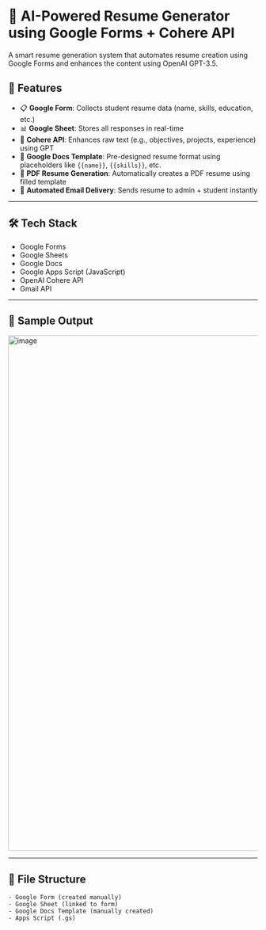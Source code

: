 # 🧠 AI-Powered Resume Generator using Google Forms + Cohere API

A smart resume generation system that automates resume creation using Google Forms and enhances the content using OpenAI GPT-3.5.

## 🚀 Features

- 📋 **Google Form**: Collects student resume data (name, skills, education, etc.)
- 📊 **Google Sheet**: Stores all responses in real-time
- 🤖 **Cohere API**: Enhances raw text (e.g., objectives, projects, experience) using GPT
- 📝 **Google Docs Template**: Pre-designed resume format using placeholders like `{{name}}`, `{{skills}}`, etc.
- 📄 **PDF Resume Generation**: Automatically creates a PDF resume using filled template
- 📧 **Automated Email Delivery**: Sends resume to admin + student instantly

---

## 🛠️ Tech Stack

- Google Forms
- Google Sheets
- Google Docs
- Google Apps Script (JavaScript)
- OpenAI Cohere API
- Gmail API

---

## 📸 Sample Output

<img width="761" height="1041" alt="image" src="https://github.com/user-attachments/assets/cb24e945-fd6e-4a1d-92a8-9d5a33565fbf" />


---

## 📂 File Structure

```plaintext
- Google Form (created manually)
- Google Sheet (linked to form)
- Google Docs Template (manually created)
- Apps Script (.gs)
